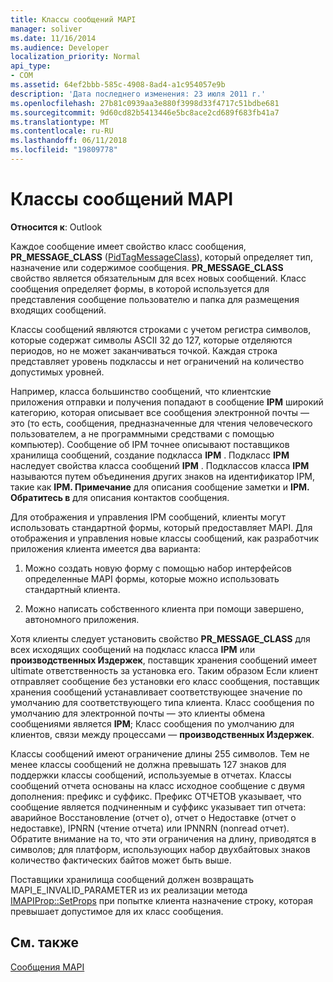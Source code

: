 ```yaml
---
title: Классы сообщений MAPI
manager: soliver
ms.date: 11/16/2014
ms.audience: Developer
localization_priority: Normal
api_type:
- COM
ms.assetid: 64ef2bbb-585c-4908-8ad4-a1c954057e9b
description: 'Дата последнего изменения: 23 июля 2011 г.'
ms.openlocfilehash: 27b81c0939aa3e880f3998d33f4717c51bdbe681
ms.sourcegitcommit: 9d60cd82b5413446e5bc8ace2cd689f683fb41a7
ms.translationtype: MT
ms.contentlocale: ru-RU
ms.lasthandoff: 06/11/2018
ms.locfileid: "19809778"
---
```

# <a name="mapi-message-classes"></a>Классы сообщений MAPI

  
  
**Относится к**: Outlook 
  
Каждое сообщение имеет свойство класс сообщения, **PR_MESSAGE_CLASS** ([PidTagMessageClass](pidtagmessageclass-canonical-property.md)), который определяет тип, назначение или содержимое сообщения. **PR_MESSAGE_CLASS** свойство является обязательным для всех новых сообщений. Класс сообщения определяет формы, в которой используется для представления сообщение пользователю и папка для размещения входящих сообщений. 
  
Классы сообщений являются строками с учетом регистра символов, которые содержат символы ASCII 32 до 127, которые отделяются периодов, но не может заканчиваться точкой. Каждая строка представляет уровень подклассы и нет ограничений на количество допустимых уровней. 
  
Например, класса большинство сообщений, что клиентские приложения отправки и получения попадают в сообщение **IPM** широкий категорию, которая описывает все сообщения электронной почты — это (то есть, сообщения, предназначенные для чтения человеческого пользователем, а не программными средствами с помощью компьютер). Сообщение об IPM точнее описывают поставщиков хранилища сообщений, создание подкласса **IPM** . Подкласс **IPM** наследует свойства класса сообщений **IPM** . Подклассов класса **IPM** называются путем объединения других знаков на идентификатор IPM, такие как **IPM. Примечание** для описания сообщение заметки и **IPM. Обратитесь в** для описания контактов сообщения. 
  
Для отображения и управления IPM сообщений, клиенты могут использовать стандартной формы, который предоставляет MAPI. Для отображения и управления новые классы сообщений, как разработчик приложения клиента имеется два варианта:
  
1. Можно создать новую форму с помощью набор интерфейсов определенные MAPI формы, которые можно использовать стандартный клиента.
    
2. Можно написать собственного клиента при помощи завершено, автономного приложения. 
    
Хотя клиенты следует установить свойство **PR_MESSAGE_CLASS** для всех исходящих сообщений на подкласс класса **IPM** или **производственных Издержек**, поставщик хранения сообщений имеет ultimate ответственность за установка его. Таким образом Если клиент отправляет сообщение без установки его класс сообщения, поставщик хранения сообщений устанавливает соответствующее значение по умолчанию для соответствующего типа клиента. Класс сообщения по умолчанию для электронной почты — это клиенты обмена сообщениями является **IPM**; Класс сообщения по умолчанию для клиентов, связи между процессами — **производственных Издержек**. 
  
Классы сообщений имеют ограничение длины 255 символов. Тем не менее классы сообщений не должна превышать 127 знаков для поддержки классы сообщений, используемые в отчетах. Классы сообщений отчета основаны на класс исходное сообщение с двумя дополнения: префикс и суффикс. Префикс ОТЧЕТОВ указывает, что сообщение является подчиненным и суффикс указывает тип отчета: аварийное Восстановление (отчет о), отчет о Недоставке (отчет о недоставке), IPNRN (чтение отчета) или IPNNRN (nonread отчет). Обратите внимание на то, что эти ограничения на длину, приводятся в символов; для платформ, использующих набор двухбайтовых знаков количество фактических байтов может быть выше. 
  
Поставщики хранилища сообщений должен возвращать MAPI_E_INVALID_PARAMETER из их реализации метода [IMAPIProp::SetProps](imapiprop-setprops.md) при попытке клиента назначение строку, которая превышает допустимое для их класс сообщения. 
  
## <a name="see-also"></a>См. также



[Сообщения MAPI](mapi-messages.md)


